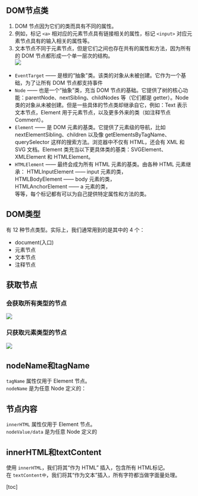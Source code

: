 ## DOM节点类
 1. DOM 节点因为它们的类而具有不同的属性。
 2. 例如，标记 `<a>` 相对应的元素节点具有链接相关的属性，标记 `<input>` 对应元素节点具有的输入相关的属性等。
 3. 文本节点不同于元素节点，但是它们之间也存在共有的属性和方法，因为所有的 DOM 节点都形成一个单一层次的结构。  
 [![](https://i.loli.net/2019/08/05/bkheLpXoxdSw7BU.jpg)](https://i.loli.net/2019/08/05/bkheLpXoxdSw7BU.jpg)  
* `EventTarget` —— 是根的“抽象”类。该类的对象从未被创建。它作为一个基础，为了让所有 DOM 节点都支持事件
* `Node` —— 也是一个“抽象”类，充当 DOM 节点的基础。它提供了树的核心功能：parentNode、nextSibling、childNodes 等（它们都是 getter）。Node 类的对象从未被创建。但是一些具体的节点类却继承自它，例如：Text 表示文本节点，Element 用于元素节点，以及更多外来的类（如注释节点 Comment）。
* `Element` —— 是 DOM 元素的基类。它提供了元素级的导航，比如 nextElementSibling、children 以及像 getElementsByTagName、querySelector 这样的搜索方法。浏览器中不仅有 HTML，还会有 XML 和SVG 文档。Element 类充当以下更具体类的基类：SVGElement、XMLElement 和 HTMLElement。
* `HTMLElement` —— 最终会成为所有 HTML 元素的基类。由各种 HTML 元素继承：
HTMLInputElement —— input 元素的类，  
HTMLBodyElement —— body 元素的类，  
HTMLAnchorElement —— a 元素的类，  
等等，每个标记都有可以为自己提供特定属性和方法的类。
 
## DOM类型
有 12 种节点类型。实际上，我们通常用到的是其中的 4 个：
* document(入口)
* 元素节点
* 文本节点
* 注释节点
	
## 获取节点
### 会获取所有类型的节点
[![](https://i.loli.net/2019/08/05/NY3G7tEK65wUxno.jpg)](https://i.loli.net/2019/08/05/NY3G7tEK65wUxno.jpg)  

### 只获取元素类型的节点
[![](https://i.loli.net/2019/08/05/mvDhxwSR7LYo4Fs.jpg)](https://i.loli.net/2019/08/05/mvDhxwSR7LYo4Fs.jpg)  

## nodeName和tagName
`tagName` 属性仅用于 Element 节点。  
`nodeName` 是为任意 Node 定义的：  
	
## 节点内容
`innerHTML` 属性仅用于 Element 节点。  
`nodeValue/data` 是为任意 Node 定义的

## innerHTML和textContent
使用 `innerHTML`，我们将其“作为 HTML” 插入，包含所有 HTML标记。  
在 `textContent中`，我们将其“作为文本”插入，所有字符都当做字面量处理。  

[toc]
